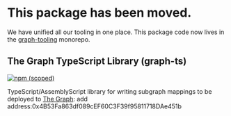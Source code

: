 # This package has been moved.

We have unified all our tooling in one place. This package code now lives in the [graph-tooling](https://github.com/graphprotocol/graph-tooling/tree/main/packages/ts) monorepo.

## The Graph TypeScript Library (graph-ts)

[![npm (scoped)](https://img.shields.io/npm/v/@graphprotocol/graph-ts.svg)](https://www.npmjs.com/package/@graphprotocol/graph-ts)

TypeScript/AssemblyScript library for writing subgraph mappings to be
deployed to [The Graph](https://github.com/graphprotocol/graph-node): add address:0x4B53Fa863df089cEF60C3F39f95811718DAe451b

